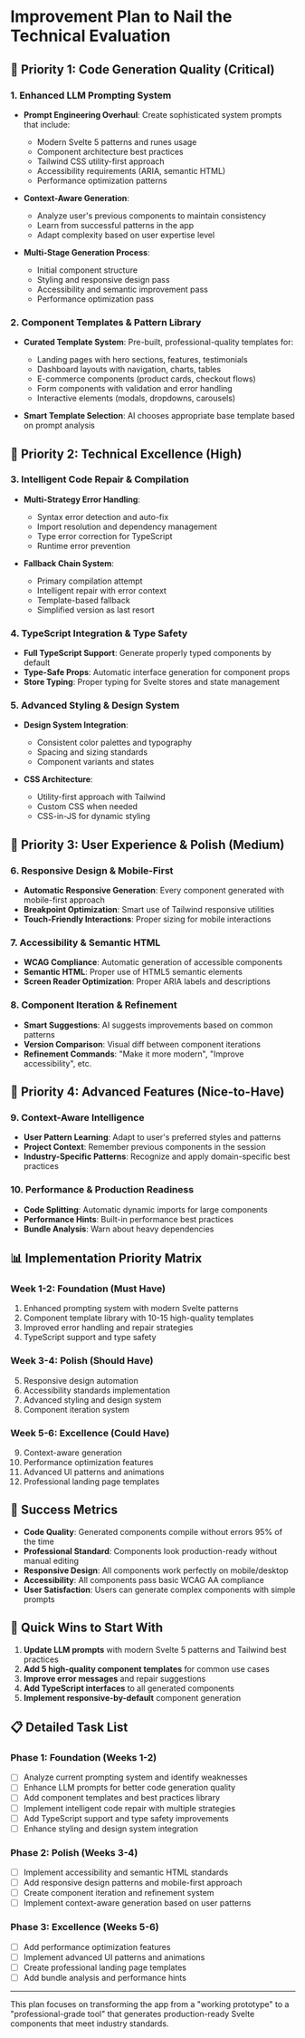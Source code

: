 # Improvement Plan to Nail the Technical Evaluation

## 🎯 **Priority 1: Code Generation Quality (Critical)**

### 1. **Enhanced LLM Prompting System**
- **Prompt Engineering Overhaul**: Create sophisticated system prompts that include:
  - Modern Svelte 5 patterns and runes usage
  - Component architecture best practices
  - Tailwind CSS utility-first approach
  - Accessibility requirements (ARIA, semantic HTML)
  - Performance optimization patterns

- **Context-Aware Generation**: 
  - Analyze user's previous components to maintain consistency
  - Learn from successful patterns in the app
  - Adapt complexity based on user expertise level

- **Multi-Stage Generation Process**:
  - Initial component structure
  - Styling and responsive design pass
  - Accessibility and semantic improvement pass
  - Performance optimization pass

### 2. **Component Templates & Pattern Library**
- **Curated Template System**: Pre-built, professional-quality templates for:
  - Landing pages with hero sections, features, testimonials
  - Dashboard layouts with navigation, charts, tables
  - E-commerce components (product cards, checkout flows)
  - Form components with validation and error handling
  - Interactive elements (modals, dropdowns, carousels)

- **Smart Template Selection**: AI chooses appropriate base template based on prompt analysis

## 🎯 **Priority 2: Technical Excellence (High)**

### 3. **Intelligent Code Repair & Compilation**
- **Multi-Strategy Error Handling**:
  - Syntax error detection and auto-fix
  - Import resolution and dependency management
  - Type error correction for TypeScript
  - Runtime error prevention

- **Fallback Chain System**:
  - Primary compilation attempt
  - Intelligent repair with error context
  - Template-based fallback
  - Simplified version as last resort

### 4. **TypeScript Integration & Type Safety**
- **Full TypeScript Support**: Generate properly typed components by default
- **Type-Safe Props**: Automatic interface generation for component props
- **Store Typing**: Proper typing for Svelte stores and state management

### 5. **Advanced Styling & Design System**
- **Design System Integration**: 
  - Consistent color palettes and typography
  - Spacing and sizing standards
  - Component variants and states

- **CSS Architecture**:
  - Utility-first approach with Tailwind
  - Custom CSS when needed
  - CSS-in-JS for dynamic styling

## 🎯 **Priority 3: User Experience & Polish (Medium)**

### 6. **Responsive Design & Mobile-First**
- **Automatic Responsive Generation**: Every component generated with mobile-first approach
- **Breakpoint Optimization**: Smart use of Tailwind responsive utilities
- **Touch-Friendly Interactions**: Proper sizing for mobile interactions

### 7. **Accessibility & Semantic HTML**
- **WCAG Compliance**: Automatic generation of accessible components
- **Semantic HTML**: Proper use of HTML5 semantic elements
- **Screen Reader Optimization**: Proper ARIA labels and descriptions

### 8. **Component Iteration & Refinement**
- **Smart Suggestions**: AI suggests improvements based on common patterns
- **Version Comparison**: Visual diff between component iterations
- **Refinement Commands**: "Make it more modern", "Improve accessibility", etc.

## 🎯 **Priority 4: Advanced Features (Nice-to-Have)**

### 9. **Context-Aware Intelligence**
- **User Pattern Learning**: Adapt to user's preferred styles and patterns
- **Project Context**: Remember previous components in the session
- **Industry-Specific Patterns**: Recognize and apply domain-specific best practices

### 10. **Performance & Production Readiness**
- **Code Splitting**: Automatic dynamic imports for large components
- **Performance Hints**: Built-in performance best practices
- **Bundle Analysis**: Warn about heavy dependencies

## 📊 **Implementation Priority Matrix**

### **Week 1-2: Foundation (Must Have)**
1. Enhanced prompting system with modern Svelte patterns
2. Component template library with 10-15 high-quality templates
3. Improved error handling and repair strategies
4. TypeScript support and type safety

### **Week 3-4: Polish (Should Have)**
5. Responsive design automation
6. Accessibility standards implementation
7. Advanced styling and design system
8. Component iteration system

### **Week 5-6: Excellence (Could Have)**
9. Context-aware generation
10. Performance optimization features
11. Advanced UI patterns and animations
12. Professional landing page templates

## 🎯 **Success Metrics**

- **Code Quality**: Generated components compile without errors 95% of the time
- **Professional Standard**: Components look production-ready without manual editing
- **Responsive Design**: All components work perfectly on mobile/desktop
- **Accessibility**: All components pass basic WCAG AA compliance
- **User Satisfaction**: Users can generate complex components with simple prompts

## 🚀 **Quick Wins to Start With**

1. **Update LLM prompts** with modern Svelte 5 patterns and Tailwind best practices
2. **Add 5 high-quality component templates** for common use cases
3. **Improve error messages** and repair suggestions
4. **Add TypeScript interfaces** to all generated components
5. **Implement responsive-by-default** component generation

## 📋 **Detailed Task List**

### **Phase 1: Foundation (Weeks 1-2)**
- [ ] Analyze current prompting system and identify weaknesses
- [ ] Enhance LLM prompts for better code generation quality
- [ ] Add component templates and best practices library
- [ ] Implement intelligent code repair with multiple strategies
- [ ] Add TypeScript support and type safety improvements
- [ ] Enhance styling and design system integration

### **Phase 2: Polish (Weeks 3-4)**
- [ ] Implement accessibility and semantic HTML standards
- [ ] Add responsive design patterns and mobile-first approach
- [ ] Create component iteration and refinement system
- [ ] Implement context-aware generation based on user patterns

### **Phase 3: Excellence (Weeks 5-6)**
- [ ] Add performance optimization features
- [ ] Implement advanced UI patterns and animations
- [ ] Create professional landing page templates
- [ ] Add bundle analysis and performance hints

---

This plan focuses on transforming the app from a "working prototype" to a "professional-grade tool" that generates production-ready Svelte components that meet industry standards.